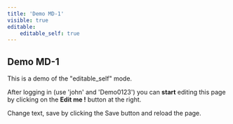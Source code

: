 ```yaml
---
title: 'Demo MD-1'
visible: true
editable:
    editable_self: true
---
```


## Demo MD-1

This is a demo of the "editable_self" mode.

After logging in (use 'john' and 'Demo0123') you can **start** editing this page by clicking on the <b>Edit me !</b> button at the right.

Change text, save by clicking the Save button and reload the page.
